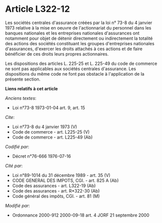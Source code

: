 # Article L322-12

Les sociétés centrales d'assurance créées par la loi n° 73-8 du 4 janvier 1973 relative à la mise en oeuvre de l'actionnariat
du personnel dans les banques nationales et les entreprises nationales d'assurances ont notamment pour objet de détenir
directement ou indirectement la totalité des actions des sociétés constituant les groupes d'entreprises nationales
d'assurances, d'exercer les droits attachés à ces actions et de faire bénéficier de ces droits leurs propres actionnaires. 

Les dispositions des articles L. 225-25 et L. 225-49 du code de commerce ne sont pas applicables aux sociétés centrales
d'assurance. Les dispositions du même code ne font pas obstacle à l'application de la présente section.

**Liens relatifs à cet article**

_Anciens textes_:

  - Loi n°73-8 1973-01-04 art. 9, art. 15

_Cite_:

  - Loi n°73-8 du 4 janvier 1973 (V)
  - Code de commerce - art. L225-25 (V)
  - Code de commerce - art. L225-49 (Ab)

_Codifié par_:

  - Décret n°76-666 1976-07-16

_Cité par_:

  - Loi n°89-1014 du 31 décembre 1989 - art. 35 (V)
  - CODE GENERAL DES IMPOTS, CGI. - art. 825 A (Ab)
  - Code des assurances - art. L322-19 (Ab)
  - Code des assurances - art. R*322-30 (Ab)
  - Code général des impôts, CGI. - art. 81 (M)

_Modifié par_:

  - Ordonnance 2000-912 2000-09-18 art. 4 JORF 21 septembre 2000
